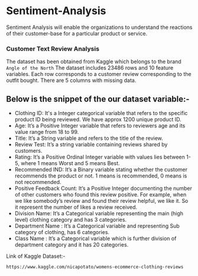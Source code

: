 # Sentiment-Analysis
Sentiment Analysis will enable the organizations to understand the reactions of their customer-base for a particular product or service.

### Customer Text Review Analysis
The dataset has been obtained from Kaggle which belongs to the brand `Angle of the North`
The dataset includes 23486 rows and 10 feature variables. Each row corresponds to a customer review corresponding to the outfit bought.
There are 5 columns with missing data.
## Below is the snippet of the our dataset variable:-
* Clothing ID: It's a Integer categorical variable that refers to the specific product ID being reviewed. We have approx 1200 unique product ID.
*	Age: It’s a Positive Integer variable that refers to reviewers age and its value range from 18 to 99.
*	Title: It’s a String variable and refers to the title of the review.
*	Review Test: It’s a string variable containing reviews shared by customers.
*	Rating: It’s a Positive Ordinal Integer variable with values lies between 1-5, where 1 means Worst and 5 means Best.
*	Recommended  IND: It’s a Binary variable stating whether the customer recommends the product or not. 1 means is recommended, 0 means is not recommended.
*	Positive Feedback Count: It’s a Positive Integer documenting the number of other customers who found this review positive. For example, when we like somebody’s review and found their review helpful, we like it. So it represent the number of likes a review received.
*	Division Name: It’s a Categorical variable representing the main (high level) clothing category and has 3 categories.
*	Department Name : It’s a Categorical variable and representing Sub category of clothing, has 6 categories.
*	Class Name : It’s a Categorical variable which is further division of department category  and it has 20 categories.

Link of Kaggle Dataset:- 
```
https://www.kaggle.com/nicapotato/womens-ecommerce-clothing-reviews
```
